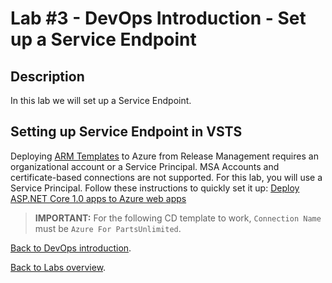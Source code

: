 ﻿Lab #3 - DevOps Introduction - Set up a Service Endpoint
====================================================================================

## Description
In this lab we will set up a Service Endpoint.

## Setting up Service Endpoint in VSTS
Deploying [ARM Templates](https://azure.microsoft.com/en-us/documentation/articles/resource-group-authoring-templates/)
to Azure from Release Management requires an organizational account or a Service Principal. MSA Accounts and certificate-based connections are not supported. 
For this lab, you will use a Service Principal. Follow these instructions to quickly set it up: [Deploy ASP.NET Core 1.0 apps to Azure web apps](https://www.visualstudio.com/en-us/docs/release/examples/azure/aspnet-core10-azure-web-apps)
>**IMPORTANT:** For the following CD template to work, `Connection Name` must be `Azure For PartsUnlimited`.


[Back to DevOps introduction](./LabDescription.md).

[Back to Labs overview](../../Readme.md).